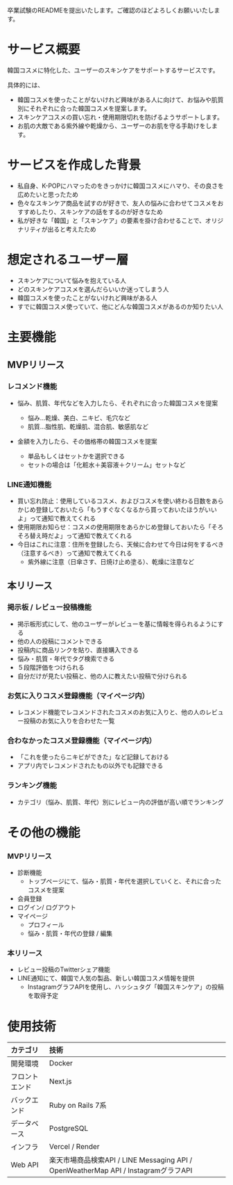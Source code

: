 卒業試験のREADMEを提出いたします。ご確認のほどよろしくお願いいたします。

# サービス概要
韓国コスメに特化した、ユーザーのスキンケアをサポートするサービスです。

具体的には、
- 韓国コスメを使ったことがないけれど興味がある人に向けて、お悩みや肌質別にそれぞれに合った韓国コスメを提案します。
- スキンケアコスメの買い忘れ・使用期限切れを防げるようサポートします。
- お肌の大敵である紫外線や乾燥から、ユーザーのお肌を守る手助けをします。

# サービスを作成した背景
- 私自身、K-POPにハマったのをきっかけに韓国コスメにハマり、その良さを広めたいと思ったため
- 色々なスキンケア商品を試すのが好きで、友人の悩みに合わせてコスメをおすすめしたり、スキンケアの話をするのが好きなため
- 私が好きな「韓国」と「スキンケア」の要素を掛け合わせることで、オリジナリティが出ると考えたため

# 想定されるユーザー層
- スキンケアについて悩みを抱えている人
- どのスキンケアコスメを選んだらいいか迷ってしまう人
- 韓国コスメを使ったことがないけれど興味がある人
- すでに韓国コスメ使っていて、他にどんな韓国コスメがあるのか知りたい人

# 主要機能
## MVPリリース
### レコメンド機能
- 悩み、肌質、年代などを入力したら、それぞれに合った韓国コスメを提案
  - 悩み…乾燥、美白、ニキビ、毛穴など
  - 肌質…脂性肌、乾燥肌、混合肌、敏感肌など

- 金額を入力したら、その価格帯の韓国コスメを提案
  - 単品もしくはセットかを選択できる
  - セットの場合は「化粧水＋美容液＋クリーム」セットなど

### LINE通知機能
- 買い忘れ防止：使用しているコスメ、およびコスメを使い終わる日数をあらかじめ登録しておいたら「もうすぐなくなるから買っておいたほうがいいよ」って通知で教えてくれる
- 使用期限お知らせ：コスメの使用期限をあらかじめ登録しておいたら「そろそろ替え時だよ」って通知で教えてくれる
- 今日はこれに注意：住所を登録したら、天候に合わせて今日は何をするべき（注意するべき）って通知で教えてくれる
  - 紫外線に注意（日傘さす、日焼け止め塗る）、乾燥に注意など

## 本リリース
### 掲示板 / レビュー投稿機能
- 掲示板形式にして、他のユーザーがレビューを基に情報を得られるようにする
- 他の人の投稿にコメントできる
- 投稿内に商品リンクを貼り、直接購入できる
- 悩み・肌質・年代でタグ検索できる
- ５段階評価をつけられる
- 自分だけが見たい投稿と、他の人に教えたい投稿で分けられる

### お気に入りコスメ登録機能（マイページ内）
- レコメンド機能でレコメンドされたコスメのお気に入りと、他の人のレビュー投稿のお気に入りを合わせた一覧

### 合わなかったコスメ登録機能（マイページ内）
- 「これを使ったらニキビができた」など記録しておける
- アプリ内でレコメンドされたもの以外でも記録できる

### ランキング機能
- カテゴリ（悩み、肌質、年代）別にレビュー内の評価が高い順でランキング

# その他の機能
### MVPリリース
- 診断機能
  - トップページにて、悩み・肌質・年代を選択していくと、それに合ったコスメを提案
- 会員登録
- ログイン/ ログアウト
- マイページ
  - プロフィール
  - 悩み・肌質・年代の登録 / 編集

### 本リリース
- レビュー投稿のTwitterシェア機能
- LINE通知にて、韓国で人気の製品、新しい韓国コスメ情報を提供
  - InstagramグラフAPIを使用し、ハッシュタグ「韓国スキンケア」の投稿を取得予定

# 使用技術
|カテゴリ|技術|
|:-------------|:------------|
|開発環境|Docker|
|フロントエンド|Next.js|
|バックエンド|Ruby on Rails 7系|
|データベース|PostgreSQL|
|インフラ|Vercel / Render|
|Web API|楽天市場商品検索API / LINE Messaging API / OpenWeatherMap API / InstagramグラフAPI|
